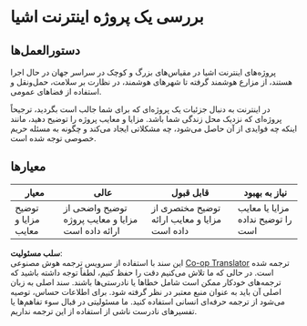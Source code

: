 <!--
CO_OP_TRANSLATOR_METADATA:
{
  "original_hash": "7ef1cec2d27b086032d46ab1958f3e99",
  "translation_date": "2025-08-25T22:13:12+00:00",
  "source_file": "1-getting-started/lessons/1-introduction-to-iot/assignment.md",
  "language_code": "fa"
}
-->
# بررسی یک پروژه اینترنت اشیا

## دستورالعمل‌ها

پروژه‌های اینترنت اشیا در مقیاس‌های بزرگ و کوچک در سراسر جهان در حال اجرا هستند، از مزارع هوشمند گرفته تا شهرهای هوشمند، در نظارت بر سلامت، حمل‌ونقل و استفاده از فضاهای عمومی.

در اینترنت به دنبال جزئیات یک پروژه‌ای که برای شما جالب است بگردید، ترجیحاً پروژه‌ای که نزدیک محل زندگی شما باشد. مزایا و معایب پروژه را توضیح دهید، مانند اینکه چه فوایدی از آن حاصل می‌شود، چه مشکلاتی ایجاد می‌کند و چگونه به مسئله حریم خصوصی توجه شده است.

## معیارها

| معیار | عالی | قابل قبول | نیاز به بهبود |
| ------ | ----- | ---------- | ------------- |
| توضیح مزایا و معایب | توضیح واضحی از مزایا و معایب پروژه ارائه داده است | توضیح مختصری از مزایا و معایب ارائه داده است | مزایا یا معایب را توضیح نداده است |

**سلب مسئولیت**:  
این سند با استفاده از سرویس ترجمه هوش مصنوعی [Co-op Translator](https://github.com/Azure/co-op-translator) ترجمه شده است. در حالی که ما تلاش می‌کنیم دقت را حفظ کنیم، لطفاً توجه داشته باشید که ترجمه‌های خودکار ممکن است شامل خطاها یا نادرستی‌ها باشند. سند اصلی به زبان اصلی آن باید به عنوان منبع معتبر در نظر گرفته شود. برای اطلاعات حساس، توصیه می‌شود از ترجمه حرفه‌ای انسانی استفاده کنید. ما مسئولیتی در قبال سوء تفاهم‌ها یا تفسیرهای نادرست ناشی از استفاده از این ترجمه نداریم.